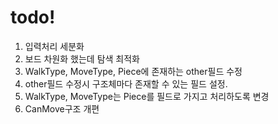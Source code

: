 # todo!
1. 입력처리 세분화
2. 보드 차원화 했는데 탐색 최적화
3. WalkType, MoveType, Piece에 존재하는 other필드 수정
4. other필드 수정시 구조체마다 존재할 수 있는 필드 설정.
5. WalkType, MoveType는 Piece를 필드로 가지고 처리하도록 변경
6. CanMove구조 개편
